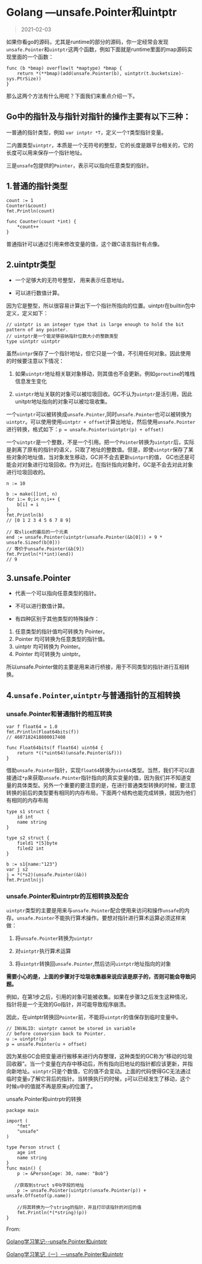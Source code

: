 # Golang —unsafe.Pointer和uintptr

> 2021-02-03

如果你看go的源码，尤其是runtime的部分的源码，你一定经常会发现`unsafe.Pointer`和`uintptr`这两个函数，例如下面就是runtime里面的map源码实现里面的一个函数：

```
func (b *bmap) overflow(t *maptype) *bmap {
    return *(**bmap)(add(unsafe.Pointer(b), uintptr(t.bucketsize)-sys.PtrSize))
}
```

那么这两个方法有什么用呢？下面我们来重点介绍一下。

## Go中的指针及与指针对指针的操作主要有以下三种：

一普通的指针类型，例如 `var intptr *T`，定义一个`T`类型指针变量。

二内置类型`uintptr`，本质是一个无符号的整型，它的长度是跟平台相关的，它的长度可以用来保存一个指针地址。

三是`unsafe`包提供的`Pointer`，表示可以指向任意类型的指针。

## 1.普通的指针类型

```
count := 1
Counter(&count)
fmt.Println(count)

func Counter(count *int) {
    *count++
}
```

普通指针可以通过引用来修改变量的值，这个跟C语言指针有点像。

## 2.uintptr类型

- 一个足够大的无符号整型， 用来表示任意地址。

- 可以进行数值计算。

因为它是整型，所以很容易计算出下一个指针所指向的位置。uintptr在builtin包中定义，定义如下：

```
// uintptr is an integer type that is large enough to hold the bit pattern of any pointer.
// uintptr是一个能足够容纳指针位数大小的整数类型
type uintptr uintptr
```

虽然`uintpr`保存了一个指针地址，但它只是一个值，不引用任何对象。因此使用的时候要注意以下情况：

1. 如果`uintptr`地址相关联对象移动，则其值也不会更新。例如`goroutine`的堆栈信息发生变化

2. `uintptr`地址关联的对象可以被垃圾回收。GC不认为`uintptr`是活引用，因此unitptr地址指向的对象可以被垃圾收集。

一个`uintptr`可以被转换成`unsafe.Pointer`,同时`unsafe.Pointer`也可以被转换为`uintptr`。可以使用使用`uintptr + offset`计算出地址，然后使用`unsafe.Pointer`进行转换，格式如下：`p = unsafe.Pointer(uintptr(p) + offset)`

一个`uintptr`是一个整数，不是一个引用。把一个`Pointer`转换为`uintptr`后，实际是剥离了原有的指针的语义，只取了地址的整数值。但是，即使`uintptr`保存了某些对象的地址值，当对象发生移动，GC并不会去更新`uintprt`的值， GC也还是可能会对对象进行垃圾回收。作为对比，在指针指向对象时，GC是不会去对此对象进行垃圾回收的。

```
n := 10

b := make([]int, n)
for i:= 0;i< n;i++ {
    b[i] = i
}
fmt.Println(b)
// [0 1 2 3 4 5 6 7 8 9]

// 取slice的最后的一个元素
end := unsafe.Pointer(uintptr(unsafe.Pointer(&b[0])) + 9 * unsafe.Sizeof(b[0]))
// 等价于unsafe.Pointer(&b[9])
fmt.Println(*(*int)(end))
// 9
```

## 3.unsafe.Pointer

- 代表一个可以指向任意类型的指针。

- 不可以进行数值计算。

- 有四种区别于其他类型的特殊操作：

1. 任意类型的指针值均可转换为 Pointer。
2. Pointer 均可转换为任意类型的指针值。
3. uintptr 均可转换为 Pointer。
4. Pointer 均可转换为 uintptr。

所以unsafe.Pointer做的主要是用来进行桥接，用于不同类型的指针进行互相转换。

## 4.`unsafe.Pointer`,`uintptr`与普通指针的互相转换

### unsafe.Pointer和普通指针的相互转换

```
var f float64 = 1.0
fmt.Println(Float64bits(f))
// 4607182418800017408

func Float64bits(f float64) uint64 {
    return *((*uint64)(unsafe.Pointer(&f)))
}
```

借助`unsafe.Pointer`指针，实现`float64`转换为`uint64`类型。当然，我们不可以直接通过`*p`来获取`unsafe.Pointer`指针指向的真实变量的值，因为我们并不知道变量的具体类型。另外一个重要的要注意的是，在进行普通类型转换的时候，要注意转换的前后的类型要有相同的内存布局，下面两个结构也能完成转换，就因为他们有相同的内存布局

```
type s1 struct {
    id int
    name string
}

type s2 struct {
    field1 *[5]byte
    filed2 int
}

b := s1{name:"123"}
var j s2
j = *(*s2)(unsafe.Pointer(&b))
fmt.Println(j)
```

### unsafe.Pointer和uintrptr的互相转换及配合

`uintptr`类型的主要是用来与`unsafe.Pointer`配合使用来访问和操作`unsafe`的内存。`unsafe.Pointer`不能执行算术操作。要想对指针进行算术运算必须这样来做：

1. 将`unsafe.Pointer`转换为`uintptr`

2. 对`uintptr`执行算术运算

3. 将`uintptr`转换回`unsafe.Pointer`,然后访问`uintptr`地址指向的对象

**需要小心的是，上面的步骤对于垃圾收集器来说应该是原子的，否则可能会导致问题。**

例如，在第1步之后，引用的对象可能被收集。如果在步骤3之后发生这种情况，指针将是一个无效的Go指针，并可能导致程序崩溃。

因此，在uintptr转换回`Pointer`前，不能将`uintptr`的值保存到临时变量中。

```
// INVALID: uintptr cannot be stored in variable
// before conversion back to Pointer.
u := uintptr(p)
p = unsafe.Pointer(u + offset)
```

因为某些GC会把变量进行搬移来进行内存整理，这种类型的GC称为“移动的垃圾回收器”。当一个变量在内存中移动后，所有指向旧地址的指针都应该更新，并指向新地址。`uintptr`只是个数值，它的值不会变动。上面的代码使得GC无法通过临时变量`u`了解它背后的指针。当转换执行的时候，`p`可以已经发生了移动，这个时候`u`中的值就不再是原来`p`的位置了。

unsafe.Pointer和uintrptr的转换

```
package main

import (
    "fmt"
    "unsafe"
)

type Person struct {
    age int
    name string
}
func main() {
    p := &Person{age: 30, name: "Bob"}
    
   //获取到struct s中b字段的地址
    p := unsafe.Pointer(uintptr(unsafe.Pointer(p)) + unsafe.Offsetof(p.name))
    
    //将其转换为一个string的指针，并且打印该指针的对应的值
    fmt.Println(*(*string)(p))
}
```

From:

[Golang学习笔记--unsafe.Pointer和uintptr](https://studygolang.com/articles/33151)

[Golang学习笔记（一）—unsafe.Pointer和uintptr](http://www.manongjc.com/article/50416.html)
